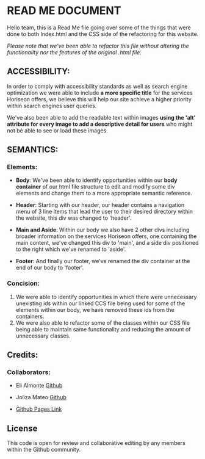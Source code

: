 # READ ME DOCUMENT

Hello team, this is a Read Me file going over some of the things that were done to both Index.html and the CSS side of the refactoring for this website.

*Please note that we've been able to refactor this file without altering the functionality nor the features of the original .html file.*

## ACCESSIBILITY:

In order to comply with accessibility standards as well as search engine optimization we were able to include **a more specific title** for the services Horiseon offers, we believe this will help our site achieve a higher priority within search engines user queries.

We've also been able to add the readable text within images **using the 'alt' attribute for every image to add a descriptive detail for users** who might not be able to see or load these images.

## SEMANTICS:

### Elements:

* **Body**: 
We've been able to identify opportunities within our **body container** of our html file structure to edit and modify some div elements and change them to a more appropriate semantic reference.

* **Header**: Starting with our header, our header contains a navigation menu of 3 line items that lead the user to their desired directory within the website, this div was changed to 'header'.

* **Main and Aside**: Within our body we also have 2 other divs including broader information on the services Horiseon offers, one containing the main content, we've changed this div to 'main', and a side div positioned to the right which we've renamed to 'aside'.

* **Footer**: And finally our footer, we've renamed the div container at the end of our body to 'footer'.  

### Concision:

1. We were able to identify opportunities in which there were unnecessary unexisting ids within our linked CCS file being used for some of the elements within our body, we have removed these ids from the containers.
2. We were also able to refactor some of the classes within our CSS file being able to maintain same functionality and reducing the amount of unnecessary classes.

## Credits:

### Collaborators:

* Eli Almonte [Github](https://github.com/exention)
* Joliza Mateo [Github]()

* [Github Pages Link](https://exention.github.io/website-refactoring/)

## License

This code is open for review and collaborative editing by any members within the Github community.
